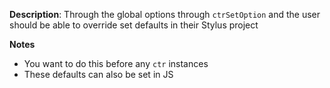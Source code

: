 __Description__: Through the global options through `ctrSetOption` and the user should be able to override set defaults in their Stylus project

__Notes__

+ You want to do this before any `ctr` instances
+ These defaults can also be set in JS
